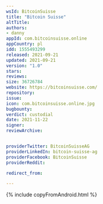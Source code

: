 ```yaml
---
wsId: BitcoinSuisse
title: "Bitcoin Suisse"
altTitle: 
authors:
- danny
appId: com.bitcoinsuisse.online
appCountry: pl
idd: 1555493299
released: 2021-09-21
updated: 2021-09-21
version: "1.0"
stars: 
reviews: 
size: 36726784
website: https://bitcoinsuisse.com/
repository: 
issue: 
icon: com.bitcoinsuisse.online.jpg
bugbounty: 
verdict: custodial
date: 2021-11-22
signer: 
reviewArchive:


providerTwitter: BitcoinSuisseAG 
providerLinkedIn: bitcoin-suisse-ag
providerFacebook: BitcoinSuisse 
providerReddit: 

redirect_from:

---
```

{% include copyFromAndroid.html %}

